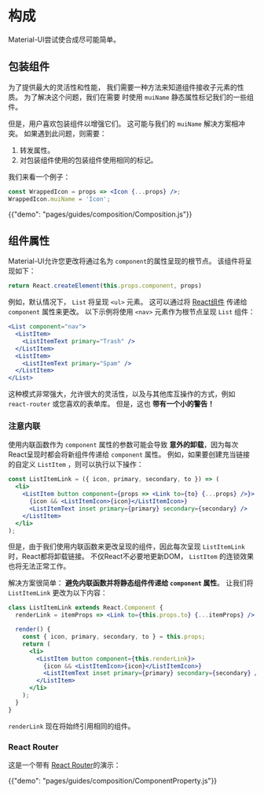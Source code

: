 # 构成

<p class="description">Material-UI尝试使合成尽可能简单。</p>

## 包装组件

为了提供最大的灵活性和性能， 我们需要一种方法来知道组件接收子元素的性质。 为了解决这个问题，我们在需要 时使用 `muiName` 静态属性标记我们的一些组件。

但是，用户喜欢包装组件以增强它们。 这可能与我们的 `muiName` 解决方案相冲突。 如果遇到此问题，则需要：

1. 转发属性。
2. 对包装组件使用的包装组件使用相同的标记。

我们来看一个例子：

```jsx
const WrappedIcon = props => <Icon {...props} />;
WrappedIcon.muiName = 'Icon';
```

{{"demo": "pages/guides/composition/Composition.js"}}

## 组件属性

Material-UI允许您更改将通过名为 `component`的属性呈现的根节点。 该组件将呈现如下：

```js
return React.createElement(this.props.component, props)
```

例如，默认情况下， `List` 将呈现 `<ul>` 元素。 这可以通过将 [React组件](https://reactjs.org/docs/components-and-props.html#function-and-class-components) 传递给 `component` 属性来更改。 以下示例将使用 `<nav>` 元素作为根节点呈现 `List` 组件：

```jsx
<List component="nav">
  <ListItem>
    <ListItemText primary="Trash" />
  </ListItem>
  <ListItem>
    <ListItemText primary="Spam" />
  </ListItem>
</List>
```

这种模式非常强大，允许很大的灵活性，以及与其他库互操作的方式，例如 `react-router` 或您喜欢的表单库。 但是，这也 **带有一个小的警告！**

### 注意内联

使用内联函数作为 `component` 属性的参数可能会导致 **意外的卸载**，因为每次React呈现时都会将新组件传递给 `component` 属性。 例如，如果要创建充当链接的自定义 `ListItem` ，则可以执行以下操作：

```jsx
const ListItemLink = ({ icon, primary, secondary, to }) => (
  <li>
    <ListItem button component={props => <Link to={to} {...props} />}>
      {icon && <ListItemIcon>{icon}</ListItemIcon>}
      <ListItemText inset primary={primary} secondary={secondary} />
    </ListItem>
  </li>
);
```

但是，由于我们使用内联函数来更改呈现的组件，因此每次呈现 `ListItemLink` 时，React都将卸载链接。 不仅React不必要地更新DOM， `ListItem` 的连锁效果也将无法正常工作。

解决方案很简单： **避免内联函数并将静态组件传递给 `component` 属性**。 让我们将 `ListItemLink` 更改为以下内容：

```jsx
class ListItemLink extends React.Component {
  renderLink = itemProps => <Link to={this.props.to} {...itemProps} />;

  render() {
    const { icon, primary, secondary, to } = this.props;
    return (
      <li>
        <ListItem button component={this.renderLink}>
          {icon && <ListItemIcon>{icon}</ListItemIcon>}
          <ListItemText inset primary={primary} secondary={secondary} />
        </ListItem>
      </li>
    );
  }
}
```

`renderLink` 现在将始终引用相同的组件。

### React Router

这是一个带有 [React Router](https://github.com/ReactTraining/react-router)的演示：

{{"demo": "pages/guides/composition/ComponentProperty.js"}}